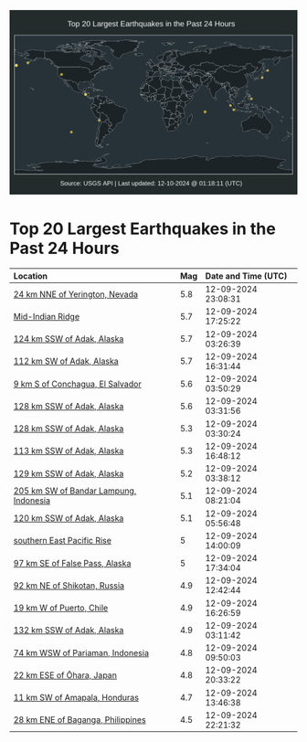 ![Map](./map.png)

# Top 20 Largest Earthquakes in the Past 24 Hours

| Location | Mag | Date and Time (UTC) |
|:---|:---|:---|
| [24 km NNE of Yerington, Nevada](https://earthquake.usgs.gov/earthquakes/eventpage/nn00888580) | 5.8 | 12-09-2024 23:08:31 |
| [Mid-Indian Ridge](https://earthquake.usgs.gov/earthquakes/eventpage/us7000nxct) | 5.7 | 12-09-2024 17:25:22 |
| [124 km SSW of Adak, Alaska](https://earthquake.usgs.gov/earthquakes/eventpage/us7000nx6q) | 5.7 | 12-09-2024 03:26:39 |
| [112 km SW of Adak, Alaska](https://earthquake.usgs.gov/earthquakes/eventpage/us7000nxbs) | 5.7 | 12-09-2024 16:31:44 |
| [9 km S of Conchagua, El Salvador](https://earthquake.usgs.gov/earthquakes/eventpage/us7000nx79) | 5.6 | 12-09-2024 03:50:29 |
| [128 km SSW of Adak, Alaska](https://earthquake.usgs.gov/earthquakes/eventpage/us7000nx6s) | 5.6 | 12-09-2024 03:31:56 |
| [128 km SSW of Adak, Alaska](https://earthquake.usgs.gov/earthquakes/eventpage/us7000nx6r) | 5.3 | 12-09-2024 03:30:24 |
| [113 km SSW of Adak, Alaska](https://earthquake.usgs.gov/earthquakes/eventpage/us7000nxbz) | 5.3 | 12-09-2024 16:48:12 |
| [129 km SSW of Adak, Alaska](https://earthquake.usgs.gov/earthquakes/eventpage/us7000nx6z) | 5.2 | 12-09-2024 03:38:12 |
| [205 km SW of Bandar Lampung, Indonesia](https://earthquake.usgs.gov/earthquakes/eventpage/us7000nx9a) | 5.1 | 12-09-2024 08:21:04 |
| [120 km SSW of Adak, Alaska](https://earthquake.usgs.gov/earthquakes/eventpage/us7000nx85) | 5.1 | 12-09-2024 05:56:48 |
| [southern East Pacific Rise](https://earthquake.usgs.gov/earthquakes/eventpage/us7000nxb7) | 5 | 12-09-2024 14:00:09 |
| [97 km SE of False Pass, Alaska](https://earthquake.usgs.gov/earthquakes/eventpage/us7000nxcu) | 5 | 12-09-2024 17:34:04 |
| [92 km NE of Shikotan, Russia](https://earthquake.usgs.gov/earthquakes/eventpage/us7000nxag) | 4.9 | 12-09-2024 12:42:44 |
| [19 km W of Puerto, Chile](https://earthquake.usgs.gov/earthquakes/eventpage/us7000nxbn) | 4.9 | 12-09-2024 16:26:59 |
| [132 km SSW of Adak, Alaska](https://earthquake.usgs.gov/earthquakes/eventpage/us7000nx6j) | 4.9 | 12-09-2024 03:11:42 |
| [74 km WSW of Pariaman, Indonesia](https://earthquake.usgs.gov/earthquakes/eventpage/us7000nx9p) | 4.8 | 12-09-2024 09:50:03 |
| [22 km ESE of Ōhara, Japan](https://earthquake.usgs.gov/earthquakes/eventpage/us7000nxdu) | 4.8 | 12-09-2024 20:33:22 |
| [11 km SW of Amapala, Honduras](https://earthquake.usgs.gov/earthquakes/eventpage/us7000nxar) | 4.7 | 12-09-2024 13:46:38 |
| [28 km ENE of Baganga, Philippines](https://earthquake.usgs.gov/earthquakes/eventpage/us7000nxeu) | 4.5 | 12-09-2024 22:21:32 |
